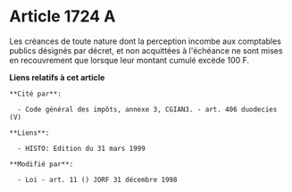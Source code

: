 # Article 1724 A

Les créances de toute nature dont la perception incombe aux comptables publics désignés par décret, et non acquittées à
l'échéance ne sont mises en recouvrement que lorsque leur montant cumulé excède 100 F.

**Liens relatifs à cet article**

	**Cité par**:

	  - Code général des impôts, annexe 3, CGIAN3. - art. 406 duodecies (V)

	**Liens**:

	  - HISTO: Edition du 31 mars 1999

	**Modifié par**:

	  - Loi - art. 11 () JORF 31 décembre 1998
